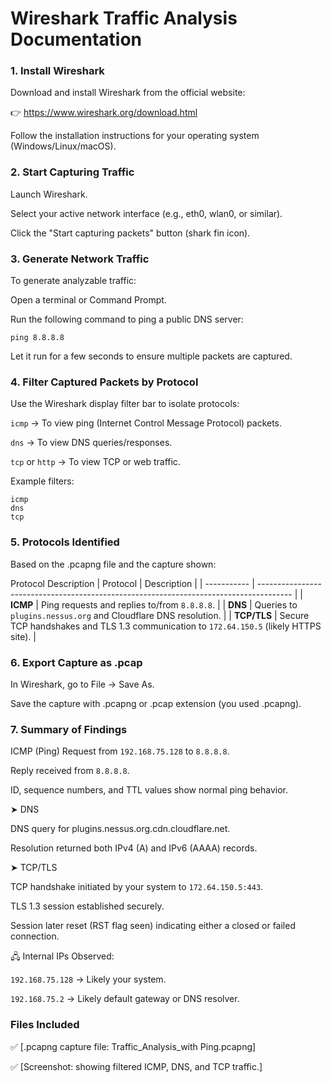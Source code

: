 # Wireshark Traffic Analysis Documentation
### 1. Install Wireshark

Download and install Wireshark from the official website:

👉 https://www.wireshark.org/download.html

Follow the installation instructions for your operating system (Windows/Linux/macOS).

### 2. Start Capturing Traffic

Launch Wireshark.

Select your active network interface (e.g., eth0, wlan0, or similar).

Click the "Start capturing packets" button (shark fin icon).

### 3. Generate Network Traffic

To generate analyzable traffic:

Open a terminal or Command Prompt.

Run the following command to ping a public DNS server:
```
ping 8.8.8.8
```

Let it run for a few seconds to ensure multiple packets are captured.

### 4. Filter Captured Packets by Protocol

Use the Wireshark display filter bar to isolate protocols:

`icmp` → To view ping (Internet Control Message Protocol) packets.

`dns` → To view DNS queries/responses.

`tcp` or `http` → To view TCP or web traffic.

Example filters:
```
icmp
dns
tcp
```

### 5. Protocols Identified

Based on the .pcapng file and the capture shown:

Protocol	Description
| Protocol    | Description                                                                            |
| ----------- | -------------------------------------------------------------------------------------- |
| **ICMP**    | Ping requests and replies to/from `8.8.8.8`.                                           |
| **DNS**     | Queries to `plugins.nessus.org` and Cloudflare DNS resolution.                         |
| **TCP/TLS** | Secure TCP handshakes and TLS 1.3 communication to `172.64.150.5` (likely HTTPS site). |

### 6. Export Capture as .pcap

In Wireshark, go to File → Save As.

Save the capture with .pcapng or .pcap extension (you used .pcapng).

### 7. Summary of Findings

ICMP (Ping)
Request from `192.168.75.128` to `8.8.8.8`.

Reply received from `8.8.8.8`.

ID, sequence numbers, and TTL values show normal ping behavior.

➤ DNS

DNS query for plugins.nessus.org.cdn.cloudflare.net.

Resolution returned both IPv4 (A) and IPv6 (AAAA) records.

➤ TCP/TLS

TCP handshake initiated by your system to `172.64.150.5:443`.

TLS 1.3 session established securely.

Session later reset (RST flag seen) indicating either a closed or failed connection.

🖧 Internal IPs Observed:

`192.168.75.128` → Likely your system.

`192.168.75.2` → Likely default gateway or DNS resolver.

### Files Included
✅ [.pcapng capture file: Traffic_Analysis_with Ping.pcapng]

✅ [Screenshot: showing filtered ICMP, DNS, and TCP traffic.]
